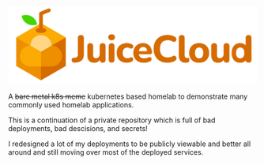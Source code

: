 ![JuiceCloud](https://github.com/clbx/JuiceCloud/blob/main/branding/juicecloud.png?raw=true)

A ~~bare metal k8s meme~~ kubernetes based homelab to demonstrate many commonly used homelab applications. 

This is a continuation of a private repository which is full of bad deployments, bad descisions, and secrets! 

I redesigned a lot of my deployments to be publicly viewable and better all around and still moving over most of the deployed services. 

